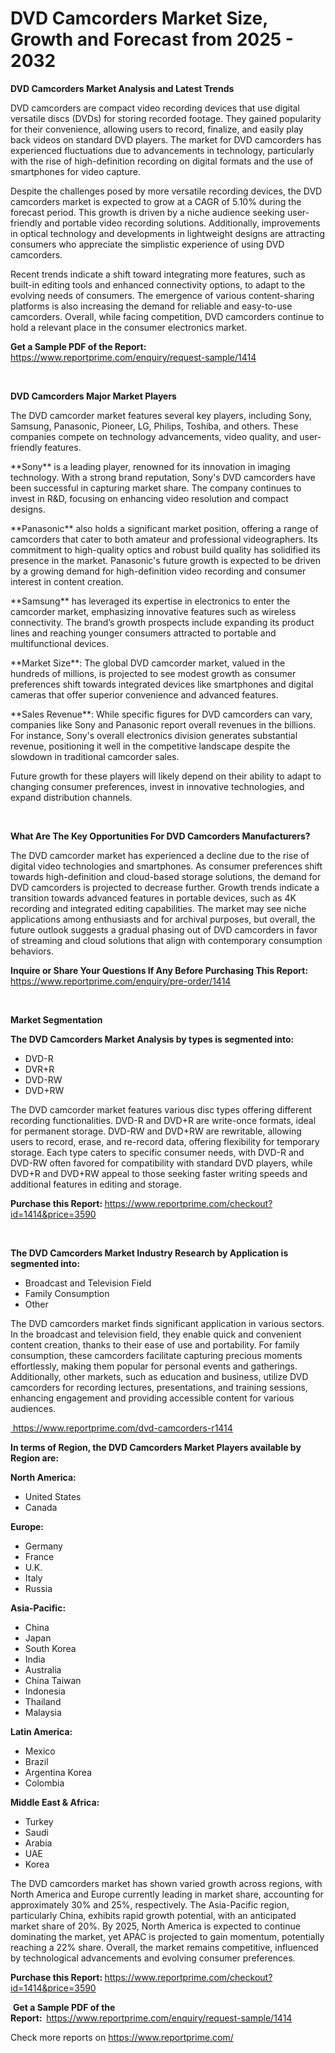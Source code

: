 <p><h1>DVD Camcorders Market Size, Growth and Forecast from 2025 - 2032</h1></p><p><strong>DVD Camcorders Market Analysis and Latest Trends</strong></p>
<p><p>DVD camcorders are compact video recording devices that use digital versatile discs (DVDs) for storing recorded footage. They gained popularity for their convenience, allowing users to record, finalize, and easily play back videos on standard DVD players. The market for DVD camcorders has experienced fluctuations due to advancements in technology, particularly with the rise of high-definition recording on digital formats and the use of smartphones for video capture.</p><p>Despite the challenges posed by more versatile recording devices, the DVD camcorders market is expected to grow at a CAGR of 5.10% during the forecast period. This growth is driven by a niche audience seeking user-friendly and portable video recording solutions. Additionally, improvements in optical technology and developments in lightweight designs are attracting consumers who appreciate the simplistic experience of using DVD camcorders.</p><p>Recent trends indicate a shift toward integrating more features, such as built-in editing tools and enhanced connectivity options, to adapt to the evolving needs of consumers. The emergence of various content-sharing platforms is also increasing the demand for reliable and easy-to-use camcorders. Overall, while facing competition, DVD camcorders continue to hold a relevant place in the consumer electronics market.</p></p>
<p><strong>Get a Sample PDF of the Report:&nbsp;</strong> <a href="https://www.reportprime.com/enquiry/request-sample/1414?utm_campaign=2242&utm_medium=2&utm_source=Github&utm_content=ia&utm_term=18032025&utm_id=dvd-camcorders">https://www.reportprime.com/enquiry/request-sample/1414</a></p>
<p>&nbsp;</p>
<p><strong>DVD Camcorders Major Market Players</strong></p>
<p><p>The DVD camcorder market features several key players, including Sony, Samsung, Panasonic, Pioneer, LG, Philips, Toshiba, and others. These companies compete on technology advancements, video quality, and user-friendly features. </p><p>**Sony** is a leading player, renowned for its innovation in imaging technology. With a strong brand reputation, Sony's DVD camcorders have been successful in capturing market share. The company continues to invest in R&D, focusing on enhancing video resolution and compact designs. </p><p>**Panasonic** also holds a significant market position, offering a range of camcorders that cater to both amateur and professional videographers. Its commitment to high-quality optics and robust build quality has solidified its presence in the market. Panasonic's future growth is expected to be driven by a growing demand for high-definition video recording and consumer interest in content creation.</p><p>**Samsung** has leveraged its expertise in electronics to enter the camcorder market, emphasizing innovative features such as wireless connectivity. The brand’s growth prospects include expanding its product lines and reaching younger consumers attracted to portable and multifunctional devices.</p><p>**Market Size**: The global DVD camcorder market, valued in the hundreds of millions, is projected to see modest growth as consumer preferences shift towards integrated devices like smartphones and digital cameras that offer superior convenience and advanced features.</p><p>**Sales Revenue**: While specific figures for DVD camcorders can vary, companies like Sony and Panasonic report overall revenues in the billions. For instance, Sony's overall electronics division generates substantial revenue, positioning it well in the competitive landscape despite the slowdown in traditional camcorder sales.</p><p>Future growth for these players will likely depend on their ability to adapt to changing consumer preferences, invest in innovative technologies, and expand distribution channels.</p></p>
<p>&nbsp;</p>
<p><strong>What Are The Key Opportunities For DVD Camcorders Manufacturers?</strong></p>
<p><p>The DVD camcorder market has experienced a decline due to the rise of digital video technologies and smartphones. As consumer preferences shift towards high-definition and cloud-based storage solutions, the demand for DVD camcorders is projected to decrease further. Growth trends indicate a transition towards advanced features in portable devices, such as 4K recording and integrated editing capabilities. The market may see niche applications among enthusiasts and for archival purposes, but overall, the future outlook suggests a gradual phasing out of DVD camcorders in favor of streaming and cloud solutions that align with contemporary consumption behaviors.</p></p>
<p><strong>Inquire or Share Your Questions If Any Before Purchasing This Report:</strong> <a href="https://www.reportprime.com/enquiry/pre-order/1414?utm_campaign=2242&utm_medium=2&utm_source=Github&utm_content=ia&utm_term=18032025&utm_id=dvd-camcorders">https://www.reportprime.com/enquiry/pre-order/1414</a></p>
<p>&nbsp;</p>
<p><strong>Market Segmentation</strong></p>
<p><strong>The DVD Camcorders Market Analysis by types is segmented into:</strong></p>
<p><ul><li>DVD-R</li><li>DVR+R</li><li>DVD-RW</li><li>DVD+RW</li></ul></p>
<p><p>The DVD camcorder market features various disc types offering different recording functionalities. DVD-R and DVD+R are write-once formats, ideal for permanent storage. DVD-RW and DVD+RW are rewritable, allowing users to record, erase, and re-record data, offering flexibility for temporary storage. Each type caters to specific consumer needs, with DVD-R and DVD-RW often favored for compatibility with standard DVD players, while DVD+R and DVD+RW appeal to those seeking faster writing speeds and additional features in editing and storage.</p></p>
<p><strong>Purchase this Report:&nbsp;</strong><a href="https://www.reportprime.com/checkout?id=1414&price=3590&utm_campaign=2242&utm_medium=2&utm_source=Github&utm_content=ia&utm_term=18032025&utm_id=dvd-camcorders">https://www.reportprime.com/checkout?id=1414&price=3590</a></p>
<p>&nbsp;</p>
<p><strong>The DVD Camcorders Market Industry Research by Application is segmented into:</strong></p>
<p><ul><li>Broadcast and Television Field</li><li>Family Consumption</li><li>Other</li></ul></p>
<p><p>The DVD camcorders market finds significant application in various sectors. In the broadcast and television field, they enable quick and convenient content creation, thanks to their ease of use and portability. For family consumption, these camcorders facilitate capturing precious moments effortlessly, making them popular for personal events and gatherings. Additionally, other markets, such as education and business, utilize DVD camcorders for recording lectures, presentations, and training sessions, enhancing engagement and providing accessible content for various audiences.</p></p>
<p><a href="https://www.reportprime.com/dvd-camcorders-r1414?utm_campaign=2242&utm_medium=2&utm_source=Github&utm_content=ia&utm_term=18032025&utm_id=dvd-camcorders">&nbsp;https://www.reportprime.com/dvd-camcorders-r1414</a></p>
<p><strong>In terms of Region, the DVD Camcorders Market Players available by Region are:</strong></p>
<p>
    <p> <strong> North America: </strong>
        <ul>
            <li>United States</li>
            <li>Canada</li>
        </ul>
        </p> 
    <p> <strong> Europe: </strong>
        <ul>
            <li>Germany</li>
            <li>France</li>
            <li>U.K.</li>
            <li>Italy</li>
            <li>Russia</li>
        </ul>
        </p> 
    <p> <strong> Asia-Pacific: </strong>
        <ul>
            <li>China</li>
            <li>Japan</li>
            <li>South Korea</li>
            <li>India</li>
            <li>Australia</li>
            <li>China Taiwan</li>
            <li>Indonesia</li>
            <li>Thailand</li>
            <li>Malaysia</li>
        </ul>
        </p> 
    <p> <strong> Latin America: </strong>
        <ul>
            <li>Mexico</li>
            <li>Brazil</li>
            <li>Argentina Korea</li>
            <li>Colombia</li>
        </ul>
        </p> 
    <p> <strong> Middle East & Africa: </strong>
        <ul>
            <li>Turkey</li>
            <li>Saudi</li>
            <li>Arabia</li>
            <li>UAE</li>
            <li>Korea</li>
        </ul>
    </p>
    </p>
<p><p>The DVD camcorders market has shown varied growth across regions, with North America and Europe currently leading in market share, accounting for approximately 30% and 25%, respectively. The Asia-Pacific region, particularly China, exhibits rapid growth potential, with an anticipated market share of 20%. By 2025, North America is expected to continue dominating the market, yet APAC is projected to gain momentum, potentially reaching a 22% share. Overall, the market remains competitive, influenced by technological advancements and evolving consumer preferences.</p></p>
<p><strong>Purchase this Report: </strong><a href="https://www.reportprime.com/checkout?id=1414&price=3590&utm_campaign=2242&utm_medium=2&utm_source=Github&utm_content=ia&utm_term=18032025&utm_id=dvd-camcorders">https://www.reportprime.com/checkout?id=1414&price=3590</a></p>
<p>&nbsp;<strong>Get a Sample PDF of the Report:&nbsp;&nbsp;</strong><a href="https://www.reportprime.com/enquiry/request-sample/1414?utm_campaign=2242&utm_medium=2&utm_source=Github&utm_content=ia&utm_term=18032025&utm_id=dvd-camcorders">https://www.reportprime.com/enquiry/request-sample/1414</a></p>
<p><strong></strong></p>
<p>Check more reports on <a href="https://www.reportprime.com/?utm_campaign=2242&utm_medium=2&utm_source=Github&utm_content=ia&utm_term=18032025&utm_id=dvd-camcorders">https://www.reportprime.com/</a></p>